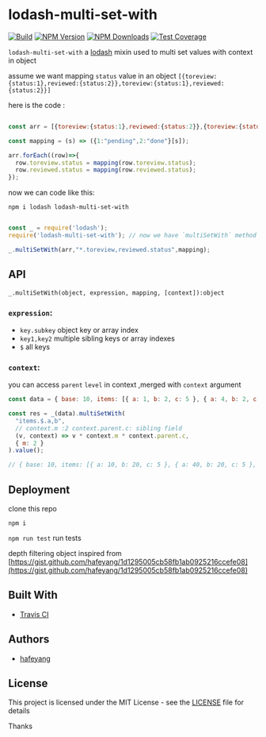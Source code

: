 # lodash-multi-set-with

[![Build][travis-image]][travis-url]
[![NPM Version][npm-image]][npm-url]
[![NPM Downloads][downloads-image]][downloads-url]
[![Test Coverage][coveralls-image]][coveralls-url]

[npm-image]: https://img.shields.io/npm/v/lodash-multi-set-with.svg
[npm-url]: https://npmjs.org/package/lodash-multi-set-with
[downloads-image]: https://img.shields.io/npm/dm/lodash-multi-set-with.svg
[downloads-url]: https://npmjs.org/package/lodash-multi-set-with
[travis-image]: https://img.shields.io/travis/hafeyang/lodash-multi-set-with/master.svg
[travis-url]: https://travis-ci.org/hafeyang/lodash-multi-set-with
[coveralls-image]: https://img.shields.io/coveralls/hafeyang/lodash-multi-set-with/master.svg
[coveralls-url]: https://coveralls.io/r/hafeyang/lodash-multi-set-with?branch=master

`lodash-multi-set-with` a [lodash](https://github.com/lodash/lodash) mixin used to multi set values with context in object

assume we want mapping `status` value in an object `[{toreview:{status:1},reviewed:{status:2}},toreview:{status:1},reviewed:{status:2}}]`

here is the code :

```js

const arr = [{toreview:{status:1},reviewed:{status:2}},{toreview:{status:1},reviewed:{status:2}}];

const mapping = (s) => ({1:"pending",2:"done"}[s]);

arr.forEach((row)=>{
  row.toreview.status = mapping(row.toreview.status);
  row.reviewed.status = mapping(row.reviewed.status);
});

```
now we can code like this:

```shell
npm i lodash lodash-multi-set-with
```

```js

const _ = require('lodash');
require('lodash-multi-set-with'); // now we have `multiSetWith` method

_.multiSetWith(arr,"*.toreview,reviewed.status",mapping);

```

## API

`_.multiSetWith(object, expression, mapping, [context]):object`

### `expression`:

* `key.subkey` object key or array index
* `key1,key2` multiple sibling keys or array indexes
* `$` all keys

### `context`:

you can access `parent` `level` in context ,merged with `context` argument


```js
const data = { base: 10, items: [{ a: 1, b: 2, c: 5 }, { a: 4, b: 2, c: 5 }, { b: 2, c: 5 }] };

const res = _(data).multiSetWith(
  "items.$.a,b",
  // context.m :2 context.parent.c: sibling field
  (v, context) => v * context.m * context.parent.c,
  { m: 2 }
).value();

// { base: 10, items: [{ a: 10, b: 20, c: 5 }, { a: 40, b: 20, c: 5 }, { b: 20, c: 5 }] }


```


## Deployment

clone this repo

`npm i`

`npm run test` run tests

depth filtering object inspired from [https://gist.github.com/hafeyang/1d1295005cb58fb1ab0925216ccefe08](https://gist.github.com/hafeyang/1d1295005cb58fb1ab0925216ccefe08)

## Built With

* [Travis CI](https://travis-ci.org)

## Authors

* [hafeyang](https://github.com/hafeyang)


## License

This project is licensed under the MIT License - see the [LICENSE](LICENSE) file for details

Thanks

